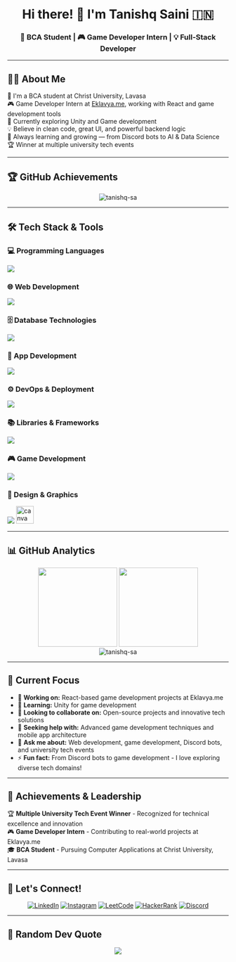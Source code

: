 <div align="center">
  
# Hi there! 👋 I'm Tanishq Saini 🇮🇳

### 🚀 BCA Student | 🎮 Game Developer Intern | 💡 Full-Stack Developer

---

</div>

## 🧑‍💻 About Me
<div align="left">

🚀 I'm a BCA student at Christ University, Lavasa  
🎮 Game Developer Intern at [Eklavya.me](https://www.eklavvya.me), working with React and game development tools  
📱 Currently exploring Unity and Game development  
💡 Believe in clean code, great UI, and powerful backend logic  
🧠 Always learning and growing — from Discord bots to AI & Data Science  
🏆  Winner at multiple university tech events

</div>

---

## 🏆 GitHub Achievements

<div align="center">
  <img src="https://github-profile-trophy.vercel.app/?username=tanishq-sa&theme=discord&no-frame=true&no-bg=false&margin-w=4&row=1&rank=-C,-?" alt="tanishq-sa" />
</div>

---

## 🛠️ Tech Stack & Tools

### 💻 Programming Languages
<p align="left">
  <img src="https://skillicons.dev/icons?i=java,cpp,python,js,ts,cs" />
</p>

### 🌐 Web Development
<p align="left">
  <img src="https://skillicons.dev/icons?i=html,css,php,js,ts,react,angular,nextjs,express,tailwind" />
</p>

### 🗄️ Database Technologies
<p align="left">
  <img src="https://skillicons.dev/icons?i=mysql,mongodb" />
</p>

### 📱 App Development
<p align="left">
  <img src="https://skillicons.dev/icons?i=androidstudio,flutter,firebase" />
</p>

### ⚙️ DevOps & Deployment
<p align="left">
  <img src="https://skillicons.dev/icons?i=vercel,netlify,git,github,postman" />
</p>

### 📚 Libraries & Frameworks
<p align="left">
  <img src="https://skillicons.dev/icons?i=tailwind,discord" />
</p>

### 🎮 Game Development
<p align="left">
  <img src="https://skillicons.dev/icons?i=unity" />
</p>

### 🎨 Design & Graphics
<p align="left">
  <img src="https://skillicons.dev/icons?i=svg" />
  <img src="https://cdn.jsdelivr.net/gh/devicons/devicon/icons/canva/canva-original.svg" alt="canva" width="40" height="40"/>
</p>

---

## 📊 GitHub Analytics

<div align="center">
  <img height="180em" src="https://github-readme-stats.vercel.app/api?username=tanishq-sa&show_icons=true&theme=tokyonight&include_all_commits=true&count_private=true"/>
  <img height="180em" src="https://github-readme-stats.vercel.app/api/top-langs/?username=tanishq-sa&layout=compact&langs_count=8&theme=tokyonight"/>
</div>

<div align="center">
  <img src="https://github-readme-streak-stats.herokuapp.com/?user=tanishq-sa&theme=tokyonight" alt="tanishq-sa" />
</div>

---

## 🎯 Current Focus

<div align="left">

- 🔭 **Working on:** React-based game development projects at Eklavya.me
- 🌱 **Learning:** Unity for game development
- 👯 **Looking to collaborate on:** Open-source projects and innovative tech solutions
- 🤝 **Seeking help with:** Advanced game development techniques and mobile app architecture
- 💬 **Ask me about:** Web development, game development, Discord bots, and university tech events
- ⚡ **Fun fact:** From Discord bots to game development - I love exploring diverse tech domains!

</div>

---

## 🏅 Achievements & Leadership

<div align="left">

🏆 **Multiple University Tech Event Winner** - Recognized for technical excellence and innovation  
🎮 **Game Developer Intern** - Contributing to real-world projects at Eklavya.me  
🎓 **BCA Student** - Pursuing Computer Applications at Christ University, Lavasa

</div>

---

## 🤝 Let's Connect!

<div align="center">

[![LinkedIn](https://img.shields.io/badge/LinkedIn-0077B5?style=for-the-badge&logo=linkedin&logoColor=white)](https://linkedin.com/in/tanishq-saini7)
[![Instagram](https://img.shields.io/badge/Instagram-E4405F?style=for-the-badge&logo=instagram&logoColor=white)](https://instagram.com/taniishq_saini)
[![LeetCode](https://img.shields.io/badge/LeetCode-FFA116?style=for-the-badge&logo=LeetCode&logoColor=black)](https://www.leetcode.com/tanishq-saini)
[![HackerRank](https://img.shields.io/badge/HackerRank-2EC866?style=for-the-badge&logo=HackerRank&logoColor=white)](https://www.hackerrank.com/tanishqsaini)
[![Discord](https://img.shields.io/badge/Discord-7289DA?style=for-the-badge&logo=discord&logoColor=white)](https://discord.gg/QJBH6yG2ZU)

</div>

---

## 💭 Random Dev Quote

<div align="center">
  <img src="https://quotes-github-readme.vercel.app/api?type=horizontal&theme=tokyonight" />
</div>
